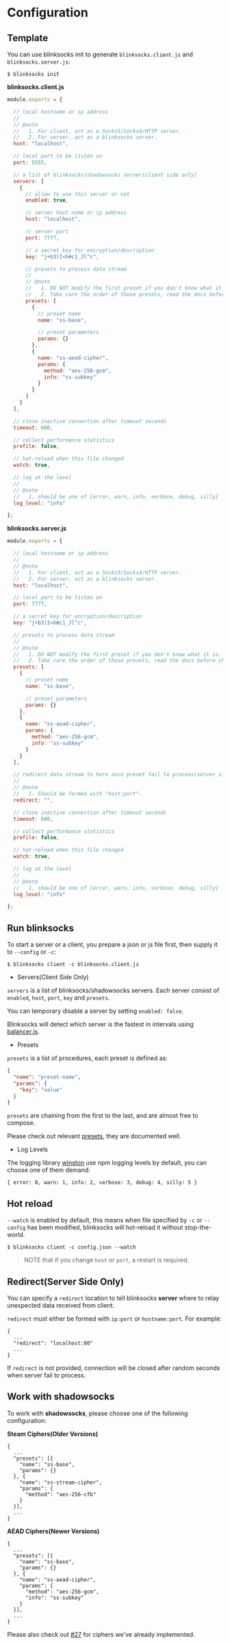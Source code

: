 # Configuration

## Template

You can use blinksocks init to generate `blinksocks.client.js` and `blinksocks.server.js`:

```
$ blinksocks init
```

**blinksocks.client.js**

```js
module.exports = {

  // local hostname or ip address
  //
  // @note
  //   1. For client, act as a Socks5/Socks4/HTTP server.
  //   2. For server, act as a blinksocks server.
  host: "localhost",

  // local port to be listen on
  port: 5555,

  // a list of blinksocks/shadowsocks server(client side only)
  servers: [
    {
      // allow to use this server or not
      enabled: true,

      // server host name or ip address
      host: "localhost",

      // server port
      port: 7777,

      // a secret key for encryption/description
      key: "j+b3)I<h#c1_Jl^c",

      // presets to process data stream
      //
      // @note
      //   1. DO NOT modify the first preset if you don't know what it is.
      //   2. Take care the order of those presets, read the docs before changing them.
      presets: [
        {
          // preset name
          name: "ss-base",

          // preset parameters
          params: {}
        },
        {
          name: "ss-aead-cipher",
          params: {
            method: "aes-256-gcm",
            info: "ss-subkey"
          }
        }
      ]
    }
  ],

  // close inactive connection after timeout seconds
  timeout: 600,

  // collect performance statistics
  profile: false,

  // hot-reload when this file changed
  watch: true,

  // log at the level
  //
  // @note
  //   1. should be one of [error, warn, info, verbose, debug, silly]
  log_level: "info"

};
```

**blinksocks.server.js**

```js
module.exports = {

  // local hostname or ip address
  //
  // @note
  //   1. For client, act as a Socks5/Socks4/HTTP server.
  //   2. For server, act as a blinksocks server.
  host: "localhost",

  // local port to be listen on
  port: 7777,

  // a secret key for encryption/description
  key: "j+b3)I<h#c1_Jl^c",

  // presets to process data stream
  //
  // @note
  //   1. DO NOT modify the first preset if you don't know what it is.
  //   2. Take care the order of those presets, read the docs before changing them.
  presets: [
    {
      // preset name
      name: "ss-base",

      // preset parameters
      params: {}
    },
    {
      name: "ss-aead-cipher",
      params: {
        method: "aes-256-gcm",
        info: "ss-subkey"
      }
    }
  ],

  // redirect data stream to here once preset fail to process(server side only)
  //
  // @note
  //   1. Should be formed with "host:port".
  redirect: "",

  // close inactive connection after timeout seconds
  timeout: 600,

  // collect performance statistics
  profile: false,

  // hot-reload when this file changed
  watch: true,

  // log at the level
  //
  // @note
  //   1. should be one of [error, warn, info, verbose, debug, silly]
  log_level: "info"

};
```

## Run blinksocks

To start a server or a client, you prepare a json or js file first, then supply it to `--config` or `-c`:

```
$ blinksocks client -c blinksocks.client.js
```

* Servers(Client Side Only)

`servers` is a list of blinksocks/shadowsocks servers. Each server consist of `enabled`, `host`, `port`, `key` and `presets`.

You can temporary disable a server by setting `enabled: false`.

Blinksocks will detect which server is the fastest in intervals using [balancer.js](../../src/core/balancer.js).

* Presets

`presets` is a list of procedures, each preset is defined as:

```json
{
  "name": "preset-name",
  "params": {
    "key": "value"
  }
}
```

`presets` are chaining from the first to the last, and are almost free to compose.

Please check out relevant [presets](../../src/presets), they are documented well.

* Log Levels

The logging library [winston](https://github.com/winstonjs/winston) use
npm logging levels by default, you can choose one of them demand:

```
{ error: 0, warn: 1, info: 2, verbose: 3, debug: 4, silly: 5 }
```

## Hot reload

`--watch` is enabled by default, this means when file specified by `-c` or `--config` has been modified,
blinksocks will hot-reload it without stop-the-world.

```
$ blinksocks client -c config.json --watch
```

> NOTE that if you change `host` or `port`, a restart is required.

## Redirect(Server Side Only)

You can specify a `redirect` location to tell blinksocks **server** where to relay unexpected data received
from client.

`redirect` must either be formed with `ip:port` or `hostname:port`. For example:

```
{
  ...
  "redirect": "localhost:80"
  ...
}
```

If `redirect` is not provided, connection will be closed after random seconds when server fail to process.

## Work with shadowsocks

To work with **shadowsocks**, please choose one of the following configuration:

**Steam Ciphers(Older Versions)**

```
{
  ...
  "presets": [{
    "name": "ss-base",
    "params": {}
  }, {
    "name": "ss-stream-cipher",
    "params": {
      "method": "aes-256-cfb"
    }
  }],
  ...
}
```

**AEAD Ciphers(Newer Versions)**

```
{
  ...
  "presets": [{
    "name": "ss-base",
    "params": {}
  }, {
    "name": "ss-aead-cipher",
    "params": {
      "method": "aes-256-gcm",
      "info": "ss-subkey"
    }
  }],
  ...
}
```

Please also check out [#27](https://github.com/blinksocks/blinksocks/issues/27) for ciphers we've
already implemented.
